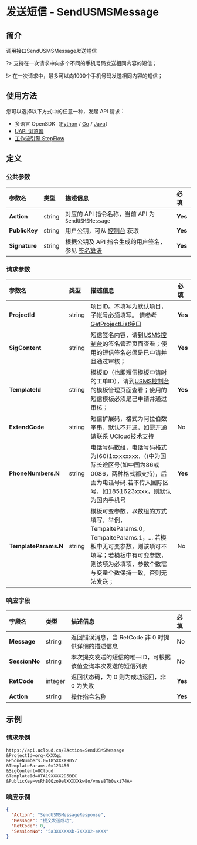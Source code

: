 # 发送短信 - SendUSMSMessage

## 简介

调用接口SendUSMSMessage发送短信

?> 支持在一次请求中向多个不同的手机号码发送相同内容的短信；

!> 在一次请求中，最多可以向1000个手机号码发送相同内容的短信；

## 使用方法

您可以选择以下方式中的任意一种，发起 API 请求：
- 多语言 OpenSDK（[Python](https://github.com/ucloud/ucloud-sdk-python3) / [Go](https://github.com/ucloud/ucloud-sdk-go) / [Java](https://github.com/ucloud/ucloud-sdk-java)）
- [UAPI 浏览器](https://console.ucloud.cn/uapi/detail?id=SendUSMSMessage)
- [工作流引擎 StepFlow](https://console.ucloud.cn/stepflow/manage/)

## 定义

### 公共参数

| 参数名 | 类型 | 描述信息 | 必填 |
|:---|:---|:---|:---|
| **Action**     | string  | 对应的 API 指令名称，当前 API 为 `SendUSMSMessage`                        | **Yes** |
| **PublicKey**  | string  | 用户公钥，可从 [控制台](https://console.ucloud.cn/uapi/apikey) 获取                                             | **Yes** |
| **Signature**  | string  | 根据公钥及 API 指令生成的用户签名，参见 [签名算法](api/summary/signature.md)  | **Yes** |

### 请求参数

| 参数名 | 类型 | 描述信息 | 必填 |
|:---|:---|:---|:---|
| **ProjectId** | string | 项目ID。不填写为默认项目，子帐号必须填写。 请参考[GetProjectList接口](api/summary/get_project_list) |**Yes**|
| **SigContent** | string | 短信签名内容，请到[USMS控制台](https://console.ucloud.cn/usms)的签名管理页面查看；使用的短信签名必须是已申请并且通过审核； |**Yes**|
| **TemplateId** | string | 模板ID（也即短信模板申请时的工单ID），请到[USMS控制台](https://console.ucloud.cn/usms)的模板管理页面查看；使用的短信模板必须是已申请并通过审核； |**Yes**|
| **ExtendCode** | string | 短信扩展码，格式为阿拉伯数字串，默认不开通，如需开通请联系 UCloud技术支持 |No|
| **PhoneNumbers.N** | string | 电话号码数组，电话号码格式为(60)1xxxxxxxx，()中为国际长途区号(如中国为86或0086，两种格式都支持)，后面为电话号码.若不传入国际区号，如1851623xxxx，则默认为国内手机号 |**Yes**|
| **TemplateParams.N** | string | 模板可变参数，以数组的方式填写，举例，TempalteParams.0，TempalteParams.1，... 若模板中无可变参数，则该项可不填写；若模板中有可变参数，则该项为必填项，参数个数需与变量个数保持一致，否则无法发送； |No|

### 响应字段

| 字段名 | 类型 | 描述信息 | 必填 |
|:---|:---|:---|:---|
| **Message** | string | 返回错误消息，当 RetCode 非 0 时提供详细的描述信息 |No|
| **SessionNo** | string | 本次提交发送的短信的唯一ID，可根据该值查询本次发送的短信列表 |No|
| **RetCode** | integer | 返回状态码，为 0 则为成功返回，非 0 为失败 |**Yes**|
| **Action** | string | 操作指令名称 |**Yes**|




## 示例

### 请求示例
    
```
https://api.ucloud.cn/?Action=SendUSMSMessage
&ProjectId=org-XXXXqi
&PhoneNumbers.0=185XXXX9057
&TemplateParams.0=123456
&SigContent=UCloud
&TemplateId=UTA19XXXX2D5BEC
&PublicKey=vsRhB0Qzo9elXXXXXkw8o/vmss8Tb0vxi74A=
```

### 响应示例
    
```json
{
  "Action": "SendUSMSMessageResponse",
  "Message": "提交发送成功",
  "RetCode": 0,
  "SessionNo": "5a3XXXXXXb-7XXXX2-4XXX"
}
```





